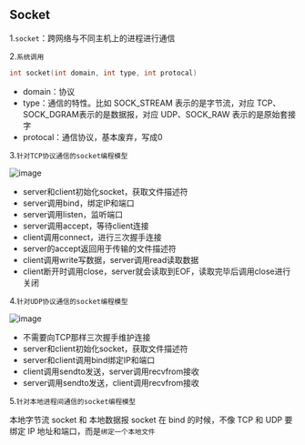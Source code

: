 ## Socket

1.`socket`：跨网络与不同主机上的进程进行通信

2.`系统调用`

```c
int socket(int domain, int type, int protocal)
```

- domain：协议
- type：通信的特性。比如 SOCK_STREAM 表示的是字节流，对应 TCP、SOCK_DGRAM表示的是数据报，对应 UDP、SOCK_RAW 表示的是原始套接字
- protocal：通信协议，基本废弃，写成0

3.`针对TCP协议通信的socket编程模型`

![image](https://tvax2.sinaimg.cn/large/0085EwgIgy1gtgopw5w59j60md0ix0vn02.jpg)

- server和client初始化socket，获取文件描述符
- server调用bind，绑定IP和端口
- server调用listen，监听端口
- server调用accept，等待client连接
- client调用connect，进行三次握手连接
- server的accept返回用于传输的文件描述符
- client调用write写数据，server调用read读取数据
- client断开时调用close，server就会读取到EOF，读取完毕后调用close进行关闭

4.`针对UDP协议通信的socket编程模型`

![image](https://tva2.sinaimg.cn/large/0085EwgIgy1gtgov5wyzlj60jy0n80v602.jpg)

- 不需要向TCP那样三次握手维护连接
- server和client初始化socket，获取文件描述符
- server和client调用bind绑定IP和端口
- client调用sendto发送，server调用recvfrom接收
- server调用sendto发送，client调用recvfrom接收

5.`针对本地进程间通信的socket编程模型`

本地字节流 socket 和 本地数据报 socket 在 bind 的时候，不像 TCP 和 UDP 要绑定 IP 地址和端口，而是`绑定一个本地文件`